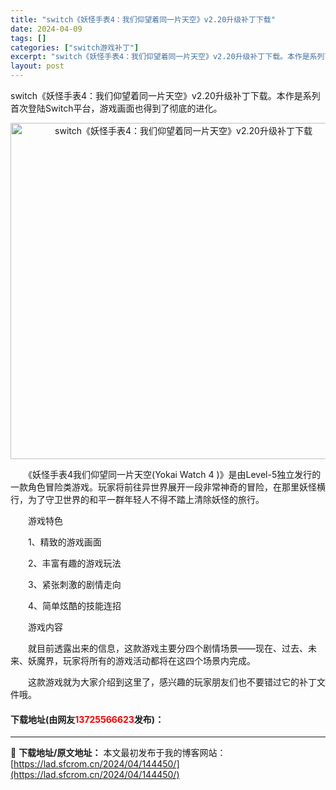 ```yaml
---
title: "switch《妖怪手表4：我们仰望着同一片天空》v2.20升级补丁下载"
date: 2024-04-09
tags: []
categories: ["switch游戏补丁"]
excerpt: "switch《妖怪手表4：我们仰望着同一片天空》v2.20升级补丁下载。本作是系列首次登陆Switch平台，游戏画面也得到了彻底的进化。 　　《妖怪手表4我们仰望同一片天空(Yokai Watch 4 )》是由Level-5独立发行的一款角色冒险类游戏。玩家将前往异世界展开一段非常神奇的冒险，在那里&hellip;"
layout: post
---
```


 <p>switch《妖怪手表4：我们仰望着同一片天空》v2.20升级补丁下载。本作是系列首次登陆Switch平台，游戏画面也得到了彻底的进化。</p> <p align="center"><img align="" border="0" src="https://lad.sfcrom.cn/wp-content/uploads/2024/04/20240409_66152451d7951.webp" width="538" alt="switch《妖怪手表4：我们仰望着同一片天空》v2.20升级补丁下载" /></p> <p>　　《妖怪手表4我们仰望同一片天空(Yokai Watch 4 )》是由Level-5独立发行的一款角色冒险类游戏。玩家将前往异世界展开一段非常神奇的冒险，在那里妖怪横行，为了守卫世界的和平一群年轻人不得不踏上清除妖怪的旅行。</p> <p>　　游戏特色</p> <p>　　1、精致的游戏画面</p> <p>　　2、丰富有趣的游戏玩法</p> <p>　　3、紧张刺激的剧情走向</p> <p>　　4、简单炫酷的技能连招</p> <p>　　游戏内容</p> <p>　　就目前透露出来的信息，这款游戏主要分四个剧情场景&mdash;&mdash;现在、过去、未来、妖魔界，玩家将所有的游戏活动都将在这四个场景内完成。</p> <p>　　这款游戏就为大家介绍到这里了，感兴趣的玩家朋友们也不要错过它的补丁文件哦。</p> <p><h4>下载地址(由网友<font color="red">13725566623</font>发布)：</h4></p> 

---
📖 **下载地址/原文地址：** 本文最初发布于我的博客网站：[https://lad.sfcrom.cn/2024/04/144450/](https://lad.sfcrom.cn/2024/04/144450/)
